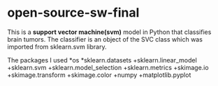 # open-source-sw-final
This is a **support vector machine(svm)** model in Python that classifies brain tumors. 
The classifier is an object of the SVC class which was imported from sklearn.svm library.

The packages I used
*os
*sklearn.datasets
+sklearn.linear_model
+sklearn.svm
+sklearn.model_selection
+sklearn.metrics
+skimage.io
+skimage.transform
+skimage.color
+numpy
+matplotlib.pyplot
